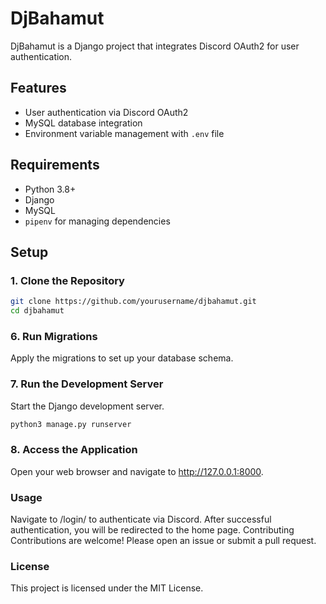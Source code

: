 # DjBahamut

DjBahamut is a Django project that integrates Discord OAuth2 for user authentication.

## Features

- User authentication via Discord OAuth2
- MySQL database integration
- Environment variable management with `.env` file

## Requirements

- Python 3.8+
- Django
- MySQL
- `pipenv` for managing dependencies

## Setup

### 1. Clone the Repository

```sh
git clone https://github.com/yourusername/djbahamut.git
cd djbahamut
```

### 6. Run Migrations

Apply the migrations to set up your database schema.

### 7. Run the Development Server

Start the Django development server.

```sh
python3 manage.py runserver
```

### 8. Access the Application

Open your web browser and navigate to http://127.0.0.1:8000.

### Usage
Navigate to /login/ to authenticate via Discord.
After successful authentication, you will be redirected to the home page.
Contributing
Contributions are welcome! Please open an issue or submit a pull request.

### License
This project is licensed under the MIT License.